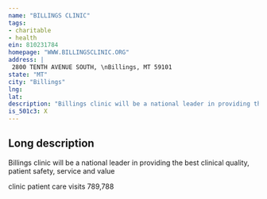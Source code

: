 ```yaml
---
name: "BILLINGS CLINIC"
tags:
- charitable
- health
ein: 810231784
homepage: "WWW.BILLINGSCLINIC.ORG"
address: |
 2800 TENTH AVENUE SOUTH, \nBillings, MT 59101
state: "MT"
city: "Billings"
lng: 
lat: 
description: "Billings clinic will be a national leader in providing the best clinical quality, patient safety, service and value"
is_501c3: X
---
```


## Long description

Billings clinic will be a national leader in providing the best clinical quality, patient safety, service and value
  
  clinic patient care visits 789,788
